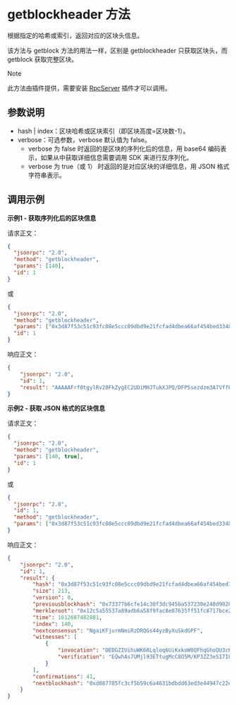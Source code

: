 # getblockheader 方法

根据指定的哈希或索引，返回对应的区块头信息。

该方法与 getblock 方法的用法一样，区别是 getblockheader 只获取区块头，而 getblock 获取完整区块。

> [!Note]
>
> 此方法由插件提供，需要安装 [RpcServer](https://github.com/neo-project/neo-modules/releases) 插件才可以调用。

## 参数说明

- hash | index：区块哈希或区块索引（即区块高度=区块数-1）。
- verbose：可选参数，verbose 默认值为 false。
  - verbose 为 false 时返回的是区块的序列化后的信息，用 base64 编码表示，如果从中获取详细信息需要调用 SDK 来进行反序列化。
  - verbose 为 true（或 1） 时返回的是对应区块的详细信息，用 JSON 格式字符串表示。

## 调用示例

**示例1 - 获取序列化后的区块信息**

请求正文：

```json
{
  "jsonrpc": "2.0",
  "method": "getblockheader",
  "params": [140],
  "id": 1
}
```

或

```json
{
  "jsonrpc": "2.0",
  "method": "getblockheader",
  "params": ["0x3d87f53c51c93fc08e5ccc09dbd9e21fcfad4dbea66af454bed334824a90262c"],
  "id": 1
}
```

响应正文：

```json
{
    "jsonrpc": "2.0",
    "id": 1,
    "result": "AAAAAFrf0tgylRv20FkZygEC2UDiMHJTukXJPQ/DFP5sezdzm3A7VffHxK0b4rwXh/xR/zV24Mj6+Vhq25qoN1WlxRIBIKp7dwEAAIwAAADitlMicpPpnE8pBtU1U6u0pnLfhgFCDEDGZIUihuWK6RLqloq6UiKxkoW0QFhqGhoQU3cK5IQRATFUY807W/hGmYqP80N8qjKQ/e4o8URTzgRUXJKXf1/sKxEMIQLO1DI5fdxE7boDHAvDuTPyj92Wd3kteyDmwDbdqqzx4hELQRON768A"
}
```

**示例2 - 获取 JSON 格式的区块信息**

请求正文：

```json
{
  "jsonrpc": "2.0",
  "method": "getblockheader",
  "params": [140, true],
  "id": 1
}
```

或

```json
{
  "jsonrpc": "2.0",
  "id": 1,
  "method": "getblockheader",
  "params": ["0x3d87f53c51c93fc08e5ccc09dbd9e21fcfad4dbea66af454bed334824a90262c", true]
}
```

响应正文：

```json
{
    "jsonrpc": "2.0",
    "id": 1,
    "result": {
        "hash": "0x3d87f53c51c93fc08e5ccc09dbd9e21fcfad4dbea66af454bed334824a90262c",
        "size": 213,
        "version": 0,
        "previousblockhash": "0x73377b6cfe14c30f3dc945ba537230e240d90201ca1959d0f61b9532d8d2df5a",
        "merkleroot": "0x12c5a55537a89adb6a58f9fac8e07635ff51fc8717bce21badc4c7f7553b709b",
        "time": 1612687482881,
        "index": 140,
        "nextconsensus": "NgaiKFjurmNmiRzDRQGs44yzByXuSkdGPF",
        "witnesses": [
            {
                "invocation": "DEDGZIUihuWK6RLqloq6UiKxkoW0QFhqGhoQU3cK5IQRATFUY807W/hGmYqP80N8qjKQ/e4o8URTzgRUXJKXf1/s",
                "verification": "EQwhAs7UMjl93ETtugMcC8O5M/KP3ZZ3eS17IObANt2qrPHiEQtBE43vrw=="
            }
        ],
        "confirmations": 41,
        "nextblockhash": "0xd087785fc3cf5b59c6a4631bdbdd63ed3e44947c22eb69ba866ea9291473b2b5"
    }
}
```

